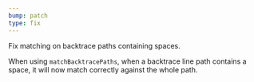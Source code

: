```yaml
---
bump: patch
type: fix
---
```


Fix matching on backtrace paths containing spaces.

When using `matchBacktracePaths`, when a backtrace line path contains a space, it will now match correctly against the whole path.